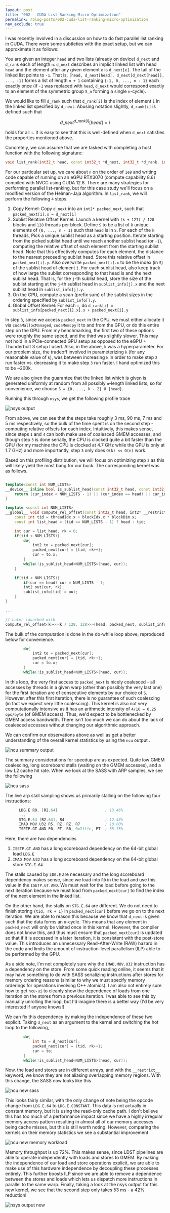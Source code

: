 ```yaml
---
layout: post
title: "002 - CUDA List Ranking Micro-Optimization"
permalink: /blog-posts/002-cuda-list-ranking-micro-optimization
nav_exclude: true
---
```


I was recently involved in a discussion on how to do fast parallel list ranking in CUDA. There were some subtleties with the exact setup, but we can approximate it as follows:

You are given an integer `head` and two lists (already on device) `d_next` and `d_rank` each of length `n`. `d_next` describes an implicit linked list with head `head` and the element after any given element `e` is `d_next[e]`. The tail of the linked list points to `-1`. That is, `[head, d_next[head], d_next[d_next[head]], ..., -1]` forms a list of length `n + 1` containing `{-1, 0, ..., n - 1}` each exactly once (if `-1` was replaced with `head`, `d_next` would correspond exactly to an element of the symmetric group `S_n` forming a single `n`-cycle).

We would like to fill `d_rank` such that `d_rank[i]` is the index of element `i` in the linked list specified by `d_next`. Abusing notation slightly, `d_rank[i]` is defined such that

$$ d\_next^{d\_rank[i]}[head] = i$$

holds for all `i`. It is easy to see that this is well-defined when `d_next` satisfies the properties mentioned above.

Concretely, we can assume that we are tasked with completing a host function with the following signature:

```cpp
void list_rank(int32_t head, const int32_t *d_next, int32_t *d_rank, int32_t n);
```

For our particular set up, we care about `n` on the order of `1e8` and writing code capable of running on an eGPU RTX3070 (compute capability 8.6) compiled with NVCC using CUDA 12.8. There are many strategies for performing parallel list-ranking, but for this case study we'll focus on a modified version of the Helman-Jaja algorithm. In `list_rank`, we will perform the following `4` steps.

1. Copy Kernel: Copy `d_next` into an `int2* packed_next`, such that `packed_next[i].x = d_next[i]`
2. Sublist Relative Offset Kernel: Launch a kernel with `(k + 127) / 128` blocks and `128` threads per block. Define `S` to be a list of `k` unique elements of `{0, ..., n - 1}` such that `head` is in `S`. For each of the `k` threads, Pick a unique sublist head as a starting position. Iterate starting from the picked sublist head until we reach another sublist head (or `-1`), computing the relative offset of each element from the starting sublist head. Note that this effectively computes for each element, the distance to the nearest preceeding sublist head. Store this relative offset in `packed_next[i].y`. Also overwrite `packed_next[i].x` to be the index (in `S`) of the sublist head of element `i`. For each sublist head, also keep track of how large the sublist corresponding to that head is and the next sublist head. That is, for the `j`-th sublist head, store the size of the sublist starting at the `j`-th sublist head in `sublist_info[j].x` and the next sublist head in `sublist_info[j].y`.
3. On the CPU, compute a scan (prefix sum) of the sublist sizes in the ordering specified by `sublist_info[].y`.
4. Global Offset Kernel: For each `i`, do `d_rank[i] = sublist_info[packed_next[i].x].x + packed_next[i].y`

In step `3`, since we access `packed_next` in the CPU, we must either allocate it via `cudaMallocManaged`, `cudaMemcpy` it to and from the GPU, or do this entire step on the GPU. From my benchmarking, the first two of these options were roughly the same speed, and the third was slightly slower. This may not hold in a PCIe-connected GPU setup as opposed to the eGPU + Thunderbolt 3 setup I used. Also, in the above, `k` was a hyperparameter. For our problem size, the tradeoff involved in parameterizing `k` (for any reasonable value of `k`), was between increasing `k` in order to make step `2` run faster vs. decreasing it to make step `3` run faster. I hand optimized this to be ~200k.

We are also given the guarantee that the linked list which is given is generated uniformly at random from all possibly `n`-length linked lists, so for convenience, we choose `S = {0, ..., k - 2} U {head}`.

Running this through `nsys`, we get the following profile trace

![nsys output](/assets/images/post-002/nsys-output.webp)

From above, we can see that the steps take roughly 3 ms, 90 ms, 7 ms and 5 ms respectively, so the bulk of the time spent is on the second step - computing relative offsets for each index. Intuitively, this makes sense, since steps `1` and `4` can both make use of coalesced GMEM accesses, and though step `3` is done serially, the CPU is clocked quite a bit faster than the GPU (for my machine the CPU is clocked at 4.7 GHz while the GPU is only at 1.7 GHz) and more importantly, step `3` only does `O(k) << O(n)` work.

Based on this profiling distribution, we will focus on optimizing step `2` as this will likely yield the most bang for our buck. The corresponding kernel was as follows.

```cpp

template<const int NUM_LISTS>
__device__ inline bool is_sublist_head(const int32_t head, const int32_t cur_index){
    return (cur_index < NUM_LISTS - 1) || (cur_index == head) || cur_index == -1;
}

template <const int NUM_LISTS>
__global__ void compute_rel_offset(const int32_t head, int2* __restrict__ packed_next, int2* __restrict__ sublist_info, int32_t n){
    const int tid = threadIdx.x + blockIdx.x * blockDim.x;
    const int list_head = (tid == NUM_LISTS - 1) ? head : tid;

    int cur = list_head, rk = 0;
    if(tid < NUM_LISTS){
        do{
            int2 to = packed_next[cur];
            packed_next[cur] = {tid, rk++};
            cur = to.x;
        }
        while(!is_sublist_head<NUM_LISTS>(head, cur));
    }

    if(tid < NUM_LISTS){
        if(cur == head) cur = NUM_LISTS - 1;
        int2 out{cur, rk};
        sublist_info[tid] = out;
    }
}

...

// Later launched with
compute_rel_offset<k><<<k / 128, 128>>>(head, packed_next, sublist_info, n);
```

The bulk of the computation is done in the do-while loop above, reproduced below for convenience.

```cpp
        do{
            int2 to = packed_next[cur];
            packed_next[cur] = {tid, rk++};
            cur = to.x;
        }
        while(!is_sublist_head<NUM_LISTS>(head, cur));
```

In this loop, the very first access to `packed_next` is nicely coalesced - all accesses by threads in a given warp (other than possibly the very last one) for the first iteration are of consecutive elements by our choice of `S`. However, after this first iteration, there is no guarantee of such coalescing (in fact we expect very little coalescing). This kernel is also not very computationally intensive as it has an arithmetic intensity of `4/16 = 0.25 ops/byte` (of GMEM access). Thus, we'd expect to be bottlenecked by GMEM access bandwidth. There isn't too much we can do about the lack of coalesced accesses without changing our algorithmic approach.

We can confirm our observations above as well as get a better understanding of the overall kernel statistics by using the `ncu` output .

![ncu summary output](/assets/images/post-002/ncu-old-summary.webp)

The summary considerations for speedup are as expected. Quite low GMEM coalescing, long scoreboard stalls (waiting on the GMEM accesses), and a low L2 cache hit rate. When we look at the SASS with ARP samples, we see the following

![ncu sass](/assets/images/post-002/ncu-old-sass.webp)

The live arp stall sampling shows us primarily stalling on the following four instructions:

```asm
      LDG.E R0, [R2.64]                     ; 13.46%
      ...
      STG.E.64 [R2.64], R4                  ; 12.43%
      IMAD.MOV.U32 R5, RZ, RZ, R7           ; 18.00%
      ISETP.GT.AND P0, PT, R0, 0x2fffe, PT  ; 55.75%
```

Here, there are two dependencies
1. `ISETP.GT.AND` has a long scoreboard dependency on the 64-bit global load `LDG.E`
2. `IMAD.MOV.U32` has a long scoreboard dependency on the 64-bit global store `STG.E.64`

The stalls caused by `LDG.E` are necessary and the long scoreboard dependency makes sense, since we load into `R0` in the load and use this value in the `ISETP.GT.AND`. We must wait for the load before going to the next iteration because we must load from `packed_next[cur]` to find the index of the next element in the linked list.

On the other hand, the stalls on `STG.E.64` are different. We do not need to finish storing `{tid, rk + 1}` in `packed_next[cur]` before we go on to the next iteration. We are able to reason this because we know that `d_next` is given such that the data forms an `n`-cycle. This means that any element in `packed_next` will only be visited once in this kernel. However, the compiler does not know this, and thus must ensure that `packed_next[cur]` is updated so that if it is accessed in a later iteration, it is consistent with the post-store value. This introduces an unnecessary Read-After-Write (RAW) hazard in the code and limits the amount of instruction-level parallelism (ILP) able to be performed by the GPU.

As a side note, I'm not completely sure why the `IMAD.MOV.U32` instruction has a dependency on the store. From some quick reading online, it seems that it may have something to do with SASS serializing instructions after stores for memory ordering reasons (similar to why we must specify memory orderings for operations involving C++ atomics). I am also not entirely sure how to get `ncu-ui` to cleanly show the dependence of loads from one iteration on the stores from a previous iteration. I was able to see this by manually unrolling the loop, but I'd imagine there is a better way (I'd be very interested if anyone knows!)

We can fix this dependency by making the independence of these two explicit. Taking `d_next` as an argument to the kernel and switching the hot loop to the following,

```cpp
        do{
            int to = d_next[cur];
            packed_next[cur] = {tid, rk++};
            cur = to;
        }
        while(!is_sublist_head<NUM_LISTS>(head, cur));
```

Now, the load and stores are in different arrays, and with the `__restrict__` keyword, we know they are not aliasing overlapping memory regions. With this change, the SASS now looks like this

![ncu new sass](/assets/images/post-002/ncu-new-sass.webp)

This looks fairly similar, with the only change of note being the opcode change from `LDG.E.64` to `LDG.E.CONSTANT`. This data is not actually in constant memory, but it is using the read-only cache path. I don't believe this has too much of a performance impact since we have a highly irregular memory access pattern resulting in almost all of our memory accesses being cache misses, but this is still worth noting. However, comparing the kernels on their memory statistics we see a substantial improvement

![ncu new memory workload](/assets/images/post-002/ncu-new-memory-workload.webp)

Memory throughput is up 72%. This makes sense, since LDST pipelines are able to operate independently with loads and stores to GMEM. By making the independence of our load and store operations explicit, we are able to make use of this hardware independence by decoupling these processes entirely. This further boosts ILP since we are able to remove a dependence between the stores and loads which lets us dispatch more instructions in parallel to the same warp. Finally, taking a look at the nsys output for this new kernel, we see that the second step only takes 53 ms - a 42% reduction!

![nsys output new](/assets/images/post-002/nsys-output-new.webp)
